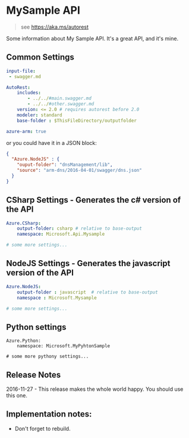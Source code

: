 ﻿# MySample API

> see https://aka.ms/autorest

Some information about My Sample API. It's a great API, and it's mine.

## Common Settings
   ``` yaml 
   input-file:
    - swagger.md

   AutoRest: 
       includes: 
           - ../../#main.swagger.md
           - ../../#other.swagger.md
       version: <= 2.0 # requires autorest before 2.0
       modeler: standard
       base-folder : $ThisFileDirectory/outputfolder

   azure-arm: true
   ```

or you could have it in a JSON block:

``` json
{
  "Azure.NodeJS" : {
    "ouput-folder": "dnsManagement/lib",
    "source": "arm-dns/2016-04-01/swagger/dns.json"
  }
}
```

## CSharp Settings - Generates the c# version of the API

~~~ yaml  enabled: $longRunningTest, filename: foo.yaml 
Azure.CSharp:
    output-folder: csharp # relative to base-output 
    namespace: Microsoft.Api.Mysample

# some more settings...

~~~

## NodeJS Settings - Generates the javascript version of the API

``` yaml 
Azure.NodeJS:
    output-folder : javascript  # relative to base-output 
    namespace : Microsoft.Mysample

# some more settings...

```

## Python settings

    Azure.Python:
        namespace: Microsoft.MyPyhtonSample

    # some more pythony settings...


## Release Notes
2016-11-27 - This release makes the whole world happy. You should use this one.

## Implementation notes:
- Don't forget to rebuild.
